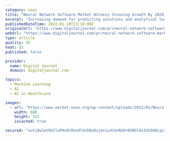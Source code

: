 ```yaml
---
category: news
title: "Neural Network Software Market Witness Stunning Growth By 2028 | GMDH, Artificial Intelligence Techniques, Oracle"
excerpt: "Increasing demand for predicting solutions and analytical tools is expected to drive the neural network software market. The Global Neural Network"
publishedDateTime: 2022-01-10T13:10:00Z
originalUrl: "https://www.digitaljournal.com/pr/neural-network-software-market-witness-stunning-growth-by-2028-gmdh-artificial-intelligence-techniques-oracle"
webUrl: "https://www.digitaljournal.com/pr/neural-network-software-market-witness-stunning-growth-by-2028-gmdh-artificial-intelligence-techniques-oracle"
type: article
quality: 35
heat: 35
published: false

provider:
  name: Digital Journal
  domain: digitaljournal.com

topics:
  - Machine Learning
  - AI
  - AI in Healthcare

images:
  - url: "https://www.market-news.org/wp-content/uploads/2022/01/Neural-Network-Software.jpg"
    width: 600
    height: 315
    isCached: true

secured: "xoti8wlmtEKIloPHvOCMzedl9JDOu8zjm+iL4Cm+N2O+0hBGl0141G5Q0LqLXrytK8qeAL+Kx34eRQUwF/vVuHdCPQXYPzZRc0xUgcQbTX17yGEw1Fm5Gdg/wZ/hxWBqlcX+5RcCLXvmHRIS3lj1fdCBHJJuTEuzju8Fzbho1v1wqoxnM8LV4Q7109DpAVhEe7CXu9jA+nyrnO1gdTab28tDNgOXIleRV4NMKCANjY8vqQ6YsvA4rYHfhY8209v2+C5M3ivDtN/N/kogEO7pnwVy1VpY7wU1OCk5QLRoDyScZ7xsyeOzUDHvXzz/NGmPVBf9EMXxPmiYgfAgk0sCtFD68cfCsnZ/jQ0xQPN1FwU=;5GD+kTAP0SOgUcw0zFQ48w=="
---
```


